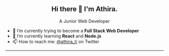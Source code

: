  
<h2 align="center">Hi there 👋 I'm Athira.</h2>
<p align="center">
  A Junior Web Developer
</p>

- 🔭 I’m currently trying to become a **Full Stack Web Developer**
- 🌱 I’m currently learning **React** and **Node.js**
- 📫 How to reach me: [@athira_tj](https://twitter.com/athira_tj) on Twitter

<!--

Here are some ideas to get you started:

- 🔭 I’m currently working on ...
- 🌱 I’m currently learning 
- 🤔 I’m looking for help with ...
- 📫 How to reach me: 
- 😄 Pronouns: ...
- ⚡ Fun fact: ...
-->
-------


